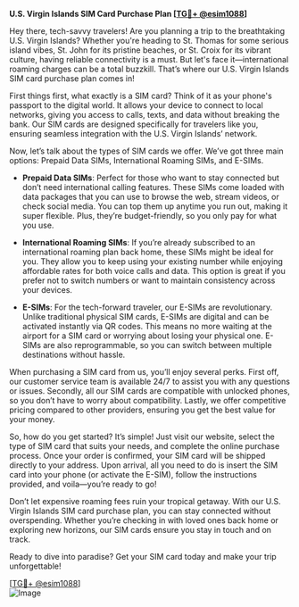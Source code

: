 **U.S. Virgin Islands SIM Card Purchase Plan [[TG💪+ @esim1088](https://t.me/s/esim1088)]**

Hey there, tech-savvy travelers! Are you planning a trip to the breathtaking U.S. Virgin Islands? Whether you're heading to St. Thomas for some serious island vibes, St. John for its pristine beaches, or St. Croix for its vibrant culture, having reliable connectivity is a must. But let's face it—international roaming charges can be a total buzzkill. That’s where our U.S. Virgin Islands SIM card purchase plan comes in!

First things first, what exactly is a SIM card? Think of it as your phone's passport to the digital world. It allows your device to connect to local networks, giving you access to calls, texts, and data without breaking the bank. Our SIM cards are designed specifically for travelers like you, ensuring seamless integration with the U.S. Virgin Islands’ network.

Now, let’s talk about the types of SIM cards we offer. We’ve got three main options: Prepaid Data SIMs, International Roaming SIMs, and E-SIMs. 

- **Prepaid Data SIMs**: Perfect for those who want to stay connected but don’t need international calling features. These SIMs come loaded with data packages that you can use to browse the web, stream videos, or check social media. You can top them up anytime you run out, making it super flexible. Plus, they’re budget-friendly, so you only pay for what you use.

- **International Roaming SIMs**: If you’re already subscribed to an international roaming plan back home, these SIMs might be ideal for you. They allow you to keep using your existing number while enjoying affordable rates for both voice calls and data. This option is great if you prefer not to switch numbers or want to maintain consistency across your devices.

- **E-SIMs**: For the tech-forward traveler, our E-SIMs are revolutionary. Unlike traditional physical SIM cards, E-SIMs are digital and can be activated instantly via QR codes. This means no more waiting at the airport for a SIM card or worrying about losing your physical one. E-SIMs are also reprogrammable, so you can switch between multiple destinations without hassle.

When purchasing a SIM card from us, you’ll enjoy several perks. First off, our customer service team is available 24/7 to assist you with any questions or issues. Secondly, all our SIM cards are compatible with unlocked phones, so you don’t have to worry about compatibility. Lastly, we offer competitive pricing compared to other providers, ensuring you get the best value for your money.

So, how do you get started? It’s simple! Just visit our website, select the type of SIM card that suits your needs, and complete the online purchase process. Once your order is confirmed, your SIM card will be shipped directly to your address. Upon arrival, all you need to do is insert the SIM card into your phone (or activate the E-SIM), follow the instructions provided, and voila—you’re ready to go!

Don’t let expensive roaming fees ruin your tropical getaway. With our U.S. Virgin Islands SIM card purchase plan, you can stay connected without overspending. Whether you’re checking in with loved ones back home or exploring new horizons, our SIM cards ensure you stay in touch and on track.

Ready to dive into paradise? Get your SIM card today and make your trip unforgettable!

[[TG💪+ @esim1088](https://t.me/s/esim1088)]  
![Image](https://i.postimg.cc/Y0z9fWf4/image.png)